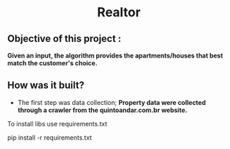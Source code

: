<h1 align="center"> Realtor </h1>

## Objective of this project : 
**Given an input, the algorithm provides the apartments/houses that best match the customer's choice.**

## How was it built?
* The first step was data collection; 
**Property data were collected through a crawler from the quintoandar.com.br website.**

To install libs use requirements.txt

pip install -r requirements.txt

